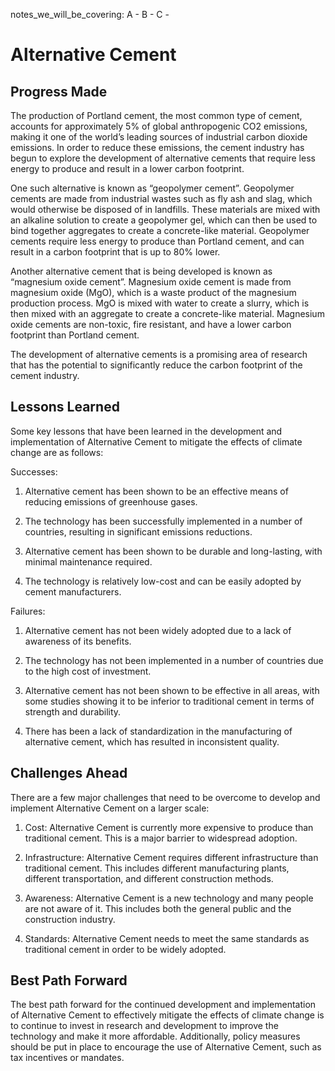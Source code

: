 notes_we_will_be_covering:
A -
B -
C -

# Alternative Cement

## Progress Made

The production of Portland cement, the most common type of cement, accounts for approximately 5% of global anthropogenic CO2 emissions, making it one of the world’s leading sources of industrial carbon dioxide emissions. In order to reduce these emissions, the cement industry has begun to explore the development of alternative cements that require less energy to produce and result in a lower carbon footprint.

One such alternative is known as “geopolymer cement”. Geopolymer cements are made from industrial wastes such as fly ash and slag, which would otherwise be disposed of in landfills. These materials are mixed with an alkaline solution to create a geopolymer gel, which can then be used to bind together aggregates to create a concrete-like material. Geopolymer cements require less energy to produce than Portland cement, and can result in a carbon footprint that is up to 80% lower.

Another alternative cement that is being developed is known as “magnesium oxide cement”. Magnesium oxide cement is made from magnesium oxide (MgO), which is a waste product of the magnesium production process. MgO is mixed with water to create a slurry, which is then mixed with an aggregate to create a concrete-like material. Magnesium oxide cements are non-toxic, fire resistant, and have a lower carbon footprint than Portland cement.

The development of alternative cements is a promising area of research that has the potential to significantly reduce the carbon footprint of the cement industry.

## Lessons Learned

Some key lessons that have been learned in the development and implementation of Alternative Cement to mitigate the effects of climate change are as follows:

Successes:

1. Alternative cement has been shown to be an effective means of reducing emissions of greenhouse gases.

2. The technology has been successfully implemented in a number of countries, resulting in significant emissions reductions.

3. Alternative cement has been shown to be durable and long-lasting, with minimal maintenance required.

4. The technology is relatively low-cost and can be easily adopted by cement manufacturers.

Failures:

1. Alternative cement has not been widely adopted due to a lack of awareness of its benefits.

2. The technology has not been implemented in a number of countries due to the high cost of investment.

3. Alternative cement has not been shown to be effective in all areas, with some studies showing it to be inferior to traditional cement in terms of strength and durability.

4. There has been a lack of standardization in the manufacturing of alternative cement, which has resulted in inconsistent quality.

## Challenges Ahead

There are a few major challenges that need to be overcome to develop and implement Alternative Cement on a larger scale:

1. Cost: Alternative Cement is currently more expensive to produce than traditional cement. This is a major barrier to widespread adoption.

2. Infrastructure: Alternative Cement requires different infrastructure than traditional cement. This includes different manufacturing plants, different transportation, and different construction methods.

3. Awareness: Alternative Cement is a new technology and many people are not aware of it. This includes both the general public and the construction industry.

4. Standards: Alternative Cement needs to meet the same standards as traditional cement in order to be widely adopted.

## Best Path Forward

The best path forward for the continued development and implementation of Alternative Cement to effectively mitigate the effects of climate change is to continue to invest in research and development to improve the technology and make it more affordable. Additionally, policy measures should be put in place to encourage the use of Alternative Cement, such as tax incentives or mandates.
